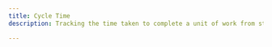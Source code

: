 ```yaml
---
title: Cycle Time
description: Tracking the time taken to complete a unit of work from start to finish.

---
```


